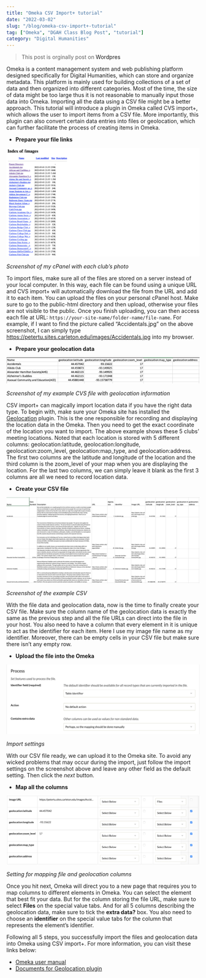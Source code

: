 ```yaml
---
title: "Omeka CSV Import+ tutorial"
date: "2022-03-02"
slug: "/blog/omeka-csv-import+-tutorial"
tag: ["Omeka", "DGAH Class Blog Post", "tutorial"]
category: "Digital Humanities"
---
```


<blockquote class = "origin"> <p>This post is orginally post on <a herf="https://hh2022.amason.sites.carleton.edu/week-9-project-preparation/omeka-csv-import-tutorial/">Wordpres</a></p></blockquote>

Omeka is a content management system and web publishing platform designed specifically for Digital Humanities, which can store and organize metadata. This platform is mainly used for building collections of a set of data and then organized into different categories. Most of the time, the size of data might be too large thus it is not reasonable to manually input those data into Omeka. Importing all the data using a CSV file might be a better approach. This tutorial will introduce a plugin in Omeka called CVS import+, which allows the user to import items from a CSV file. More importantly, this plugin can also convert certain data entries into files or geolocation, which can further facilitate the process of creating items in Omeka.

- **Prepare your file links**

![Screenshot of my cPanel with each club’s photo](./omeka-csv-import-tutorial1.png)

<p class="figure-caption"><em>Screenshot of my cPanel with each club’s photo</em></p>

To import files, make sure all of the files are stored on a server instead of your local computer. In this way, each file can be found using a unique URL and CVS import+ will automatically download the file from the URL and add it to each item. You can upload the files on your personal cPanel host. Make sure to go to the public-html directory and then upload, otherwise your files are not visible to the public. Once you finish uploading, you can then access each file at URL: `https://your-site-name/folder-name/file-name`. For example, if I want to find the picture called “Accidentals.jpg” on the above screenshot, I can simply type https://petertu.sites.carleton.edu/images/Accidentals.jpg into my browser.

- **Prepare your geolocation data**

![Screenshot of my example CVS file with geolocation information](./omeka-csv-import-tutorial2.png)

<p class="figure-caption"><em>Screenshot of my example CVS file with geolocation information</em></p>

CSV import+ can magically import location data if you have the right data type. To begin with, make sure your Omeka site has installed the [Geolocation](https://omeka.org/classic/docs/Plugins/Geolocation/) plugin. This is the one responsible for recording and displaying the location data in the Omeka. Then you need to get the exact coordinate of the location you want to import. The above example shows these 5 clubs’ meeting locations. Noted that each location is stored with 5 different columns: geolocation:latitude, geolocation:longitude, geolocation:zoom_level, geolocation:map_type, and geolocation:address. The first two columns are the latitude and longitude of the location and the third column is the zoom_level of your map when you are displaying the location. For the last two columns, we can simply leave it blank as the first 3 columns are all we need to record location data.

- **Create your CSV file**

![Screenshot of the example CSV](./omeka-csv-import-tutorial3.png)

<p class="figure-caption"><em>Screenshot of the example CSV</em></p>

With the file data and geolocation data, now is the time to finally create your CSV file. Make sure the column name of the geolocation data is exactly the same as the previous step and all the file URLs can direct into the file in your host. You also need to have a column that every element in it is unique to act as the identifier for each item. Here I use my image file name as my identifier. Moreover, there can be empty cells in your CSV file but make sure there isn’t any empty row.

- **Upload the file into the Omeka**

![Import settings](./omeka-csv-import-tutorial4.png)

<p class="figure-caption"><em>Import settings</em></p>

With our CSV file ready, we can upload it to the Omeka site. To avoid any wicked problems that may occur during the import, just follow the import settings on the screenshot above and leave any other field as the default setting. Then click the _next_ button.

- **Map all the columns**

![Setting for mapping file and geolocation columns](./omeka-csv-import-tutorial5.png)

<p class="figure-caption"><em>Setting for mapping file and geolocation columns</em></p>

Once you hit next, Omeka will direct you to a new page that requires you to map columns to different elements in Omeka. You can select the element that best fit your data. But for the column storing the file URL, make sure to select **Files** on the special value tabs. And for all 5 columns describing the geolocation data, make sure to tick the **extra data?** box. You also need to choose an **identifier** on the special value tabs for the column that represents the element’s identifier.

Following all 5 steps, you successfully import the files and geolocation data into Omeka using CSV import+. For more information, you can visit these links below:

- [Omeka user manual](https://omeka.org/classic/docs/)
- [Documents for Geolocation plugin](https://omeka.org/classic/docs/Plugins/Geolocation/#geolocation)
